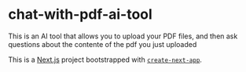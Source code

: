 # chat-with-pdf-ai-tool

This is an AI tool that allows you to upload your PDF files, and then ask questions about the contente of the pdf you just uploaded


This is a [Next.js](https://nextjs.org/) project bootstrapped with [`create-next-app`](https://github.com/vercel/next.js/tree/canary/packages/create-next-app).



